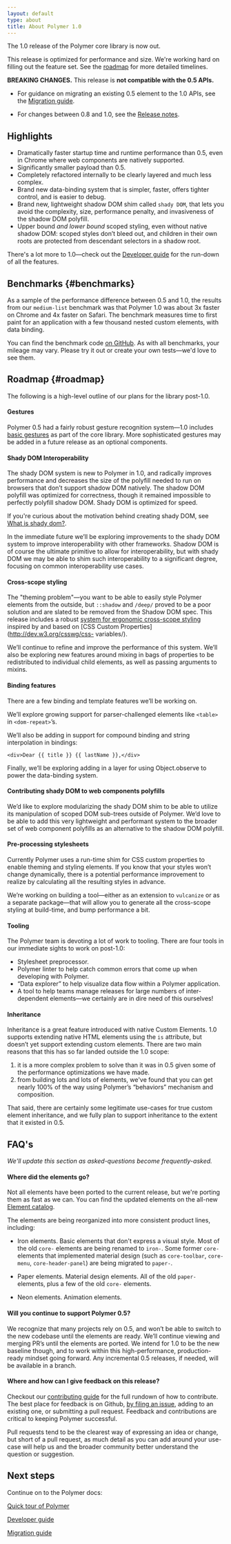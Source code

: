 ```yaml
---
layout: default
type: about
title: About Polymer 1.0
---
```


<style>
  .benchmark img {
    max-width: 500px;
  }
  .benchmark figcaption {
    font-weight: bold;
    margin-bottom: 16px;
  }
</style>

<!-- toc -->


The 1.0 release of the Polymer core library is now out.

This release is optimized for performance and size. We're working hard on filling out the feature set.  See the [roadmap](#roadmap) for more detailed
timelines.

<div class="alert alert-error"><strong>BREAKING CHANGES.</strong>
This release is <strong>not compatible with the 0.5 APIs.</strong></div>

*   For guidance on migrating an existing 0.5 element to the 1.0 APIs,
    see the <a href="migration.html">Migration guide</a>.

*   For changes between 0.8 and 1.0, see the <a href="release-notes.html">
    Release notes</a>.


## Highlights

* Dramatically faster startup time and runtime performance than 0.5, even in Chrome where web components are natively supported.
* Significantly smaller payload than 0.5.
* Completely refactored internally to be clearly layered and much less complex.
* Brand new data-binding system that is simpler, faster, offers tighter control, and is easier to debug.
* Brand new, lightweight shadow DOM shim called `shady DOM`, that lets you avoid the complexity, size, performance penalty, and invasiveness of the shadow DOM polyfill.
* Upper bound _and lower bound_ scoped styling, even without native shadow DOM: scoped styles don’t bleed out, and children in their own roots are protected from descendant selectors in a shadow root.

There's a lot more to 1.0—check out the [Developer guide](devguide/feature-overview.html) for
the run-down of all the features.

## Benchmarks {#benchmarks}

As a sample of the performance difference between 0.5 and 1.0,
the results from our `medium-list` benchmark was that Polymer 1.0 was about 3x faster on Chrome and 4x faster on Safari. The benchmark measures time to first
paint for an application with a few thousand nested custom elements, with data
binding.

You can find the benchmark code [on
GitHub](//github.com/polymerlabs/benchmarks/). As with all benchmarks, your
mileage may vary. Please try it out or create your own tests—we'd love
to see them.

## Roadmap {#roadmap}

The following is a high-level outline of our plans for the library post-1.0.

#### Gestures

Polymer 0.5 had a fairly robust gesture recognition system—1.0 includes [basic gestures](/1.0/docs/devguide/gesture-events) as part of the core library. More sophisticated gestures may be added in a future release as an optional components.

#### Shady DOM Interoperability

The shady DOM system is new to Polymer in 1.0, and radically improves
performance and decreases the size of the polyfill needed to run on browsers
that don’t support shadow DOM natively. The shadow DOM polyfill was optimized
for correctness, though it remained impossible to perfectly polyfill shadow DOM.
Shady DOM is optimized for speed.

If you're curious about the motivation behind creating shady DOM, see [What is shady dom?](../articles/shadydom.html).

In the immediate future we’ll be exploring improvements to the shady DOM system to improve interoperability with other frameworks.  Shadow DOM is of course the ultimate primitive to allow for interoperability, but with shady DOM we may be able to shim such interoperability to a significant degree, focusing on common interoperability use cases.

#### Cross-scope styling

The "theming problem"—you want to be able to easily style Polymer
elements from the outside, but `::shadow` and `/deep/` proved to be a poor solution and are slated to be removed from the Shadow DOM spec. This release includes a robust [system for ergonomic cross-scope styling](/1.0/docs/devguide/styling#xscope-styling-details)
inspired by and based on [CSS Custom Properties](http://dev.w3.org/csswg/css-
variables/).

We’ll continue to refine and improve the performance of this system. We’ll also be exploring new features around mixing in bags of properties to be redistributed to individual child elements, as well as passing arguments to mixins.


#### Binding features

There are a few binding and template features we’ll be working on.

We’ll explore growing support for parser-challenged elements like `<table>` in `<dom-repeat>`’s.

We’ll also be adding in support for compound binding and string interpolation in bindings:

```
<div>Dear {{ title }} {{ lastName }},</div>
```

Finally, we’ll be exploring adding in a layer for using Object.observe to power the data-binding system.

#### Contributing shady DOM to web components polyfills

We’d like to explore modularizing the shady DOM shim to be able to utilize its manipulation of scoped DOM sub-trees outside of Polymer. We’d love to be able to add this very lightweight and performant system to the broader set of web component polyfills as an alternative to the shadow DOM polyfill.

#### Pre-processing stylesheets

Currently Polymer uses a run-time shim for CSS custom properties to enable theming and styling elements. If you know that your styles won’t change dynamically, there is a potential performance improvement to realize by calculating all the resulting styles in advance.

We’re working on building a tool—either as an extension to `vulcanize` or as a separate package—that will allow you to generate all the cross-scope styling at build-time, and bump performance a bit.

#### Tooling

The Polymer team is devoting a lot of work to tooling. There are four tools in our immediate sights to work on post-1.0:

- Stylesheet preprocessor.
- Polymer linter to help catch common errors that come up when developing with Polymer.
- “Data explorer” to help visualize data flow within a Polymer application.
- A tool to help teams manage releases for large numbers of inter-dependent elements—we certainly are in dire need of this ourselves!


#### Inheritance

Inheritance is a great feature introduced with native Custom Elements. 1.0
supports extending native HTML elements using the `is` attribute, but doesn’t
yet support extending custom elements. There are two main reasons that this has
so far landed outside the 1.0 scope:

1) it is a more complex problem to solve than it was in 0.5 given some of the performance optimizations we have made.
2) from building lots and lots of elements, we've found that you can get nearly 100% of the way using Polymer’s “behaviors” mechanism and composition.

That said, there are certainly some legitimate use-cases for true custom element
inheritance, and we fully plan to support inheritance to the extent that it
existed in 0.5.


## FAQ's

_We'll update this section as asked-questions become frequently-asked._

#### Where did the elements go?

Not all elements have been ported to the current release, but we're porting them
as fast as we can. You can find the updated elements on the all-new [Element catalog](https://elements.polymer-project.org).

The elements are being reorganized into more consistent product lines, including:

*   Iron elements. Basic elements that don't express a visual style.
    Most of the old `core-` elements are being renamed to `iron-`.
    Some former `core-` elements that implemented material design (such as `core-toolbar`,
    `core-menu`, `core-header-panel`) are being migrated to `paper-`.

*   Paper elements. Material design elements. All of the old `paper-` elements,
    plus a few of the old `core-` elements.

*   Neon elements. Animation elements.

#### Will you continue to support Polymer 0.5?

We recognize that many projects rely on 0.5, and won’t be able to switch to the
new codebase  until the elements are ready. We’ll continue viewing and merging PR’s until the
elements are ported.  We intend for 1.0 to be the new baseline though, and to
work within this high-performance, production-ready mindset going forward. Any
incremental 0.5 releases, if needed, will be available in a branch.

#### Where and how can I give feedback on this release?

Checkout our [contributing guide](https://github.com/Polymer/polymer/blob/master/CONTRIBUTING.md)
for the full rundown of how to contribute. The best place for feedback is on Github, [by filing an
issue](https://github.com/polymer/polymer/issues), adding to an existing one, or
submitting a pull request.  Feedback and contributions are critical to
keeping Polymer successful.

Pull requests tend to be the clearest way of
expressing an idea or change, but short of a pull request, as much detail as you
can add around your use-case will help us and the broader community better
understand the question or suggestion.


## Next steps

Continue on to the Polymer docs:

<div layout horizontal wrap>
<p><a href="/1.0/docs/devguide/quick-tour">
  <paper-button raised><core-icon icon="arrow-forward"></core-icon>Quick tour of Polymer</paper-button>
</a></p>

<p><a href="/1.0/docs/devguide/feature-overview">
  <paper-button raised><core-icon icon="arrow-forward"></core-icon>Developer guide</paper-button>
</a></p>

<p><a href="migration">
  <paper-button raised><core-icon icon="arrow-forward"></core-icon>Migration guide</paper-button>
</a></p>
<div>


